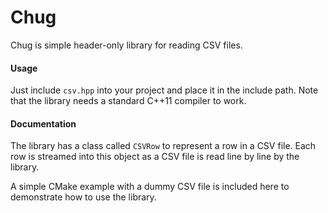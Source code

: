 Chug
====

Chug is simple header-only library for reading CSV files.

#### Usage

Just include `csv.hpp` into your project and place it in the include path. Note that the library needs a standard C++11 
compiler to work.

#### Documentation

The library has a class called `CSVRow` to represent a row in a CSV file. Each row is streamed into this object as a CSV
file is read line by line by the library.

A simple CMake example with a dummy CSV file is included here to demonstrate how to use the library.